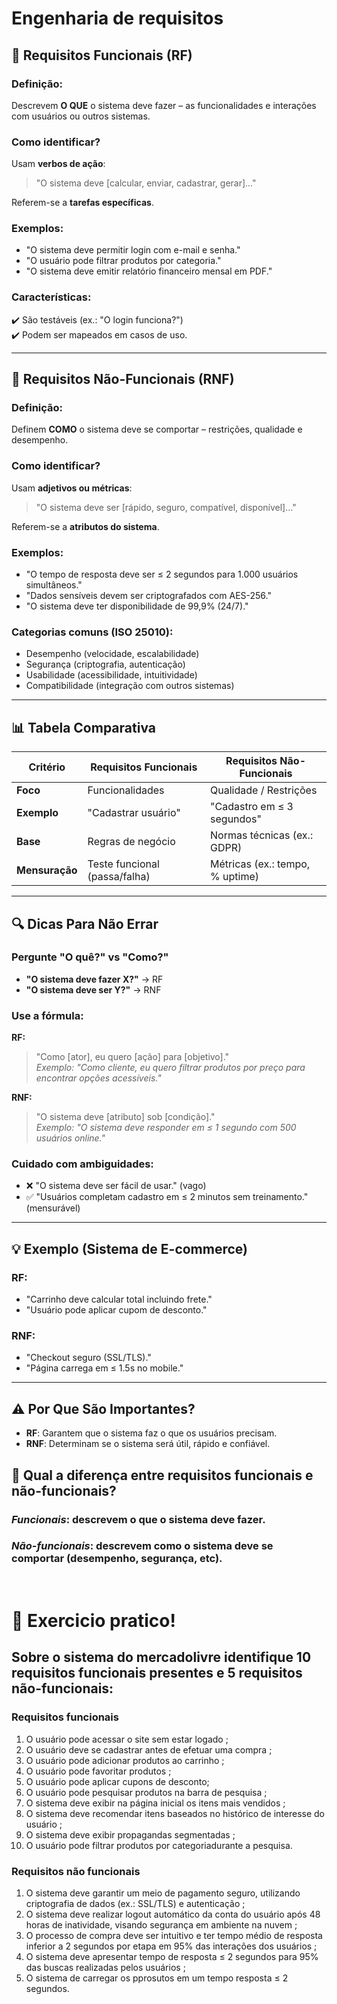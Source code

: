 # Engenharia de requisitos 

## 📌 Requisitos Funcionais (RF)

### Definição:
Descrevem **O QUE** o sistema deve fazer – as funcionalidades e interações com usuários ou outros sistemas.

### Como identificar?
Usam **verbos de ação**:  
> "O sistema deve [calcular, enviar, cadastrar, gerar]..."

Referem-se a **tarefas específicas**.

### Exemplos:
- "O sistema deve permitir login com e-mail e senha."
- "O usuário pode filtrar produtos por categoria."
- "O sistema deve emitir relatório financeiro mensal em PDF."

### Características:
✔️ São testáveis (ex.: "O login funciona?")  
✔️ Podem ser mapeados em casos de uso.

---

## 📌 Requisitos Não-Funcionais (RNF)

### Definição:
Definem **COMO** o sistema deve se comportar – restrições, qualidade e desempenho.

### Como identificar?
Usam **adjetivos ou métricas**:  
> "O sistema deve ser [rápido, seguro, compatível, disponível]..."

Referem-se a **atributos do sistema**.

### Exemplos:
- "O tempo de resposta deve ser ≤ 2 segundos para 1.000 usuários simultâneos."
- "Dados sensíveis devem ser criptografados com AES-256."
- "O sistema deve ter disponibilidade de 99,9% (24/7)."

### Categorias comuns (ISO 25010):
- Desempenho (velocidade, escalabilidade)  
- Segurança (criptografia, autenticação)  
- Usabilidade (acessibilidade, intuitividade)  
- Compatibilidade (integração com outros sistemas)

---

## 📊 Tabela Comparativa

| Critério          | Requisitos Funcionais         | Requisitos Não-Funcionais                 |
|-------------------|-------------------------------|-------------------------------------------|
| **Foco**          | Funcionalidades               | Qualidade / Restrições                    |
| **Exemplo**       | "Cadastrar usuário"           | "Cadastro em ≤ 3 segundos"                |
| **Base**          | Regras de negócio             | Normas técnicas (ex.: GDPR)               |
| **Mensuração**    | Teste funcional (passa/falha) | Métricas (ex.: tempo, % uptime)           |

---

## 🔍 Dicas Para Não Errar

### Pergunte "**O quê?**" vs "**Como?**"

- **"O sistema deve fazer X?"** → RF  
- **"O sistema deve ser Y?"** → RNF

### Use a fórmula:

**RF:**  
> "Como [ator], eu quero [ação] para [objetivo]."  
> _Exemplo: "Como cliente, eu quero filtrar produtos por preço para encontrar opções acessíveis."_

**RNF:**  
> "O sistema deve [atributo] sob [condição]."  
> _Exemplo: "O sistema deve responder em ≤ 1 segundo com 500 usuários online."_

### Cuidado com ambiguidades:

- ❌ "O sistema deve ser fácil de usar." (vago)  
- ✅ "Usuários completam cadastro em ≤ 2 minutos sem treinamento." (mensurável)

---
## 💡 Exemplo   (Sistema de E-commerce)

### RF:
- "Carrinho deve calcular total incluindo frete."
- "Usuário pode aplicar cupom de desconto."

### RNF:
- "Checkout seguro (SSL/TLS)."
- "Página carrega em ≤ 1.5s no mobile."

---

## ⚠️ Por Que São Importantes?

- **RF**: Garantem que o sistema faz o que os usuários precisam.  
- **RNF**: Determinam se o sistema será útil, rápido e confiável.

## 🔀 Qual a diferença entre requisitos funcionais e não-funcionais?


### *Funcionais*: descrevem o que o sistema deve fazer.

### *Não-funcionais*: descrevem como o sistema deve se comportar (desempenho, segurança, etc).

<br>

# 📝 Exercicio pratico!

## Sobre o sistema do mercadolivre identifique 10 requisitos funcionais presentes e 5 requisitos não-funcionais:

### Requisitos funcionais

1. O usuário pode acessar o site sem estar logado ;   
2. O usuário deve se cadastrar antes de efetuar uma compra ; 
3. O usuário pode adicionar produtos ao carrinho ;  
4. O usuário pode favoritar produtos ;  
5. O usuário pode aplicar cupons de desconto;   
6. O usuário pode pesquisar produtos na barra de pesquisa ;   
7. O sistema deve exibir na página inicial os itens mais vendidos ; 
8. O sistema deve recomendar itens baseados no histórico de interesse do usuário ;
9. O sistema deve exibir propagandas segmentadas ;  
10. O usuário pode filtrar produtos por categoriadurante a pesquisa.

### Requisitos não funcionais

1. O sistema deve garantir um meio de pagamento seguro, utilizando criptografia de dados (ex.: SSL/TLS) e autenticação ;
2.  O sistema deve realizar logout automático da conta do usuário após 48 horas de inatividade, visando segurança em ambiente na nuvem ;
3. O processo de compra deve ser intuitivo e ter tempo médio de resposta inferior a 2 segundos por etapa em 95% das interações dos usuários ;
4. O sistema deve apresentar tempo de resposta ≤ 2 segundos para 95% das buscas realizadas pelos usuários ;
5. O sistema de carregar os pprosutos em um tempo resposta ≤ 2 segundos.